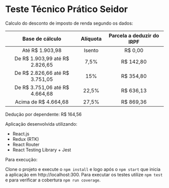 # Teste Técnico Prático Seidor

Calculo do desconto de imposto de renda segundo os dados:

|         Base de cálculo        | Alíquota | Parcela a deduzir do IRPF |
|:------------------------------:|:--------:|:-------------------------:|
|         Até R$ 1.903,98        |  Isento  |          R$ 0,00          |
| De R$ 1.903,99 até R$ 2.826,65 |   7,5%   |         R$ 142,80         |
| De R$ 2.826,66 até R$ 3.751,05 |    15%   |         R$ 354,80         |
| De R$ 3.751,06 até R$ 4.664,68 |   22,5%  |         R$ 636,13         |
|      Acima de R$ 4.664,68      |   27,5%  |         R$ 869,36         |

Dedução por dependente: R$ 164,56

Aplicação desenvolvida utilizando: 

- React.js
- Redux (RTK)
- React Router
- React Testing Library + Jest

Para execução: 

Clone o projeto e execute o `npm install` e logo após o `npm start` que inicia a aplicação em http://localhost:300.
Para executar os testes utilize `npm test` e para verificar a cobertura `npm run coverage`.
